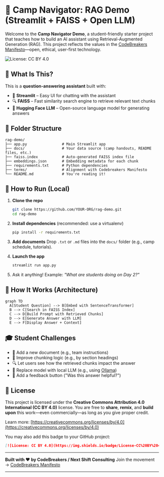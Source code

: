 # 🧭 Camp Navigator: RAG Demo (Streamlit + FAISS + Open LLM)

Welcome to the **Camp Navigator Demo**, a student-friendly starter project that teaches how to build an AI assistant using Retrieval-Augmented Generation (RAG).
This project reflects the values in the [CodeBreakers Manifesto](../codebreakers_manifesto)—open, ethical, user-first technology.

![License: CC BY 4.0](https://img.shields.io/badge/License-CC%20BY%204.0-lightgrey.svg)

## 🧠 What Is This?

This is a **question-answering assistant** built with:

* 🧱 **Streamlit** – Easy UI for chatting with the assistant
* 🔍 **FAISS** – Fast similarity search engine to retrieve relevant text chunks
* 🤖 **Hugging Face LLM** – Open-source language model for generating answers

## 📁 Folder Structure

```
rag-demo/
├── app.py                # Main Streamlit app
├── docs/                 # Your data source (camp handouts, README files, etc.)
├── faiss.index           # Auto-generated FAISS index file
├── embeddings.json       # Embedding metadata for each chunk
├── requirements.txt      # Python dependencies
├── terms/                # Alignment with Codebreakers Manifesto
└── README.md             # You're reading it!
```

## 🚀 How to Run (Local)

1. **Clone the repo**

   ```bash
   git clone https://github.com/YOUR-ORG/rag-demo.git
   cd rag-demo
   ```

2. **Install dependencies** (recommended: use a virtualenv)

   ```bash
   pip install -r requirements.txt
   ```

3. **Add documents**
   Drop `.txt` or `.md` files into the `docs/` folder (e.g., camp schedule, tutorials).

4. **Launch the app**

   ```bash
   streamlit run app.py
   ```

5. Ask it anything! Example: *"What are students doing on Day 2?"*

## 🧠 How It Works (Architecture)

```mermaid
graph TD
  A[Student Question] --> B[Embed with SentenceTransformer]
  B --> C[Search in FAISS Index]
  C --> D[Build Prompt with Retrieved Chunks]
  D --> E[Generate Answer with LLM]
  E --> F[Display Answer + Context]

```

## 🎓 Student Challenges

* 🔧 Add a new document (e.g., team instructions)
* 🧪 Improve chunking logic (e.g., by section headings)
* 🔍 Let users see how the retrieved chunks impact the answer
* 🤖 Replace model with local LLM (e.g., using [Ollama](https://ollama.ai/))
* 💬 Add a feedback button ("Was this answer helpful?")

## 📜 License

This project is licensed under the **Creative Commons Attribution 4.0 International (CC BY 4.0)** license. You are free to **share**, **remix**, and **build upon** this work—even commercially—as long as you give proper credit.

Learn more: [https://creativecommons.org/licenses/by/4.0](https://creativecommons.org/licenses/by/4.0)

You may also add this badge to your GitHub project:

```markdown
[![License: CC BY 4.0](https://img.shields.io/badge/License-CC%20BY%204.0-lightgrey.svg)](https://creativecommons.org/licenses/by/4.0/)
```

---

**Built with ❤️ by CodeBreakers / Next Shift Consulting**
Join the movement → [CodeBreakers Manifesto](terms/CodeBreakers_Manifesto.md)



---

